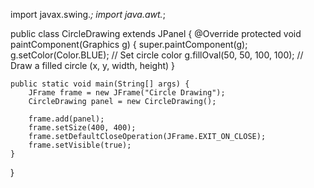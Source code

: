 import javax.swing.*;
import java.awt.*;

public class CircleDrawing extends JPanel {
    @Override
    protected void paintComponent(Graphics g) {
        super.paintComponent(g);
        g.setColor(Color.BLUE); // Set circle color
        g.fillOval(50, 50, 100, 100); // Draw a filled circle (x, y, width, height)
    }

    public static void main(String[] args) {
        JFrame frame = new JFrame("Circle Drawing");
        CircleDrawing panel = new CircleDrawing();
        
        frame.add(panel);
        frame.setSize(400, 400);
        frame.setDefaultCloseOperation(JFrame.EXIT_ON_CLOSE);
        frame.setVisible(true);
    }
}
